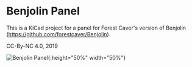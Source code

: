 # Benjolin Panel

This is a KiCad project for a panel for Forest Caver's version of Benjolin (https://github.com/forestcaver/Benjolin).

CC-By-NC 4.0, 2019

![Benjolin Panel](https://github.com/kraakenstuff/BenjolinPanel/blob/master/IMG_20200128_191916.jpg?raw=true){:height="50%" width="50%"}
